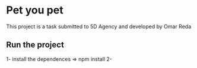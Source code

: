 # Pet you pet

This project is a task submitted to 5D Agency and developed by Omar Reda

## Run the project

1- install the dependences => npm install
2-
